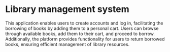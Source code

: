 # Library management system
This application enables users to create accounts and log in, facilitating the borrowing of books by adding them to a personal cart. Users can browse through available books, add them to their cart, and proceed to borrow. Additionally, the platform provides functionality for users to return borrowed books, ensuring efficient management of library resources.
